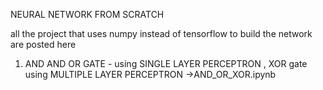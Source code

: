 NEURAL NETWORK FROM SCRATCH

all the project that uses numpy instead of tensorflow to build the network are posted here

1. AND AND OR GATE - using SINGLE LAYER PERCEPTRON , XOR gate using MULTIPLE LAYER PERCEPTRON ->AND_OR_XOR.ipynb
